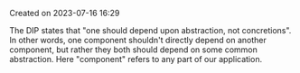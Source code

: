 Created on 2023-07-16 16:29 

The DIP states that "one should depend upon abstraction, not concretions". In other words, one component shouldn't directly depend on another component, but rather they both should depend on some common abstraction. Here "component" refers to any part of our application.

